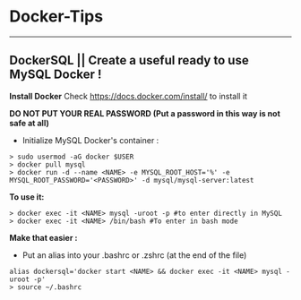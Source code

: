 # Docker-Tips
_____
## DockerSQL || Create a useful ready to use MySQL Docker !

**Install Docker**
Check https://docs.docker.com/install/ to install it

**DO NOT PUT YOUR REAL PASSWORD (Put a password in this way is not safe at all)**
- Initialize MySQL Docker's container :
```
> sudo usermod -aG docker $USER
> docker pull mysql
> docker run -d --name <NAME> -e MYSQL_ROOT_HOST='%' -e MYSQL_ROOT_PASSWORD='<PASSWORD>' -d mysql/mysql-server:latest
```

**To use it:**
```
> docker exec -it <NAME> mysql -uroot -p #to enter directly in MySQL
> docker exec -it <NAME> /bin/bash #To enter in bash mode
```

**Make that easier :**
- Put an alias into your .bashrc or .zshrc (at the end of the file)
```
alias dockersql='docker start <NAME> && docker exec -it <NAME> mysql -uroot -p'
> source ~/.bashrc
```
